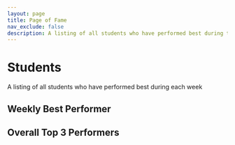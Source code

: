 ```yaml
---
layout: page
title: Page of Fame
nav_exclude: false
description: A listing of all students who have performed best during the week
---
```

<link rel="stylesheet" href="fall2024_se200a/assets/css/style.css">

# Students

A listing of all students who have performed best during each week

## Weekly Best Performer

<div id="top_std_of_week">
</div>

## Overall Top 3 Performers 

<div id="overall_top_std">
</div>

<div class="loader" id="loader"></div>
<!-- <script type="module" src="/assets/js/famePage.js">
</script> -->

<script src="../assets/js/library.js"></script>
<script>
        const siteButton = document.getElementById('menu-button');
        const siteNav = document.querySelector('.site-nav');

        let isVisible = false;

        siteButton.addEventListener('click', function(event) {
            event.preventDefault();
            if (isVisible) {
                siteNav.style.display = 'none';
                isVisible = false;
            } else {
                siteNav.style.display = 'block';
                isVisible = true;
            }
        });
    </script>
<script>
    library.pageOfFame("{{site.courseDetails_sheet_url}}", "{{site.fame_weekly_top_sheet_tab}}", "{{site.fame_overall_top_sheet_tab}}",{{site.site_mode_isOffline}}, "{{site.top_std_of_week_csv}}", "{{site.overall_top_std_csv}}" );
</script>